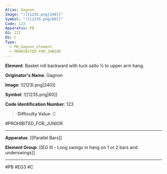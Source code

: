```yaml
---
Alias: Gagnon
Image: "![[123I.png|240]]"
Symbol: "![[123S.png|60]]"
Code: 123
Apparatus: PB
EG: III
DV: C
Type:
  - PB_Gagnon_element
  - PROHIBITED_FOR_JUNIOR
---
```

**Element**: Basket roll backward with tuck salto 1⁄2 to upper arm hang.

**Originator's Name**: Gagnon

**Image**:
![[123I.png|240]]

**Symbol**:
![[123S.png|60]]

**Code Identification Number**: 123

>**Difficulty Value**: C

#PROHIBITED_FOR_JUNIOR
___
**Apparatus**: [[Parallel Bars]]

**Element Group**: [[EG III - Long swings in hang on 1 or 2 bars and underswings]]
___
#PB #EG3 #C
